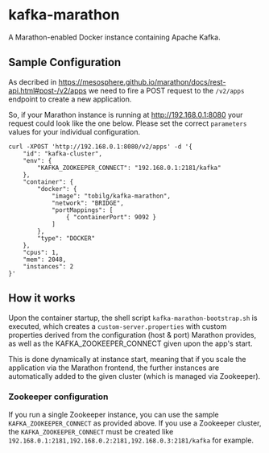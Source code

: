 # kafka-marathon

A Marathon-enabled Docker instance containing Apache Kafka.

## Sample Configuration

As decribed in https://mesosphere.github.io/marathon/docs/rest-api.html#post-/v2/apps we need to fire a POST request to the `/v2/apps` endpoint to create a new application.

So, if your Marathon instance is running at http://192.168.0.1:8080 your request could look like the one below. Please set the correct `parameters` values for your individual configuration.

```
curl -XPOST 'http://192.168.0.1:8080/v2/apps' -d '{
    "id": "kafka-cluster",
    "env": {
        "KAFKA_ZOOKEEPER_CONNECT": "192.168.0.1:2181/kafka"
    },
    "container": {
        "docker": {
            "image": "tobilg/kafka-marathon",
            "network": "BRIDGE",
            "portMappings": [
                { "containerPort": 9092 }
            ]
        },
        "type": "DOCKER"
    },
    "cpus": 1,
    "mem": 2048,
    "instances": 2
}'
```

## How it works

Upon the container startup, the shell script `kafka-marathon-bootstrap.sh` is executed, which creates a `custom-server.properties` with custom properties derived from the configuration (host & port) Marathon provides, as well as the KAFKA_ZOOKEEPER_CONNECT given upon the app's start.

This is done dynamically at instance start, meaning that if you scale the application via the Marathon frontend, the further instances are automatically added to the given cluster (which is managed via Zookeeper).

### Zookeeper configuration

If you run a single Zookeeper instance, you can use the sample `KAFKA_ZOOKEEPER_CONNECT` as provided above. If you use a Zookeeper cluster, the `KAFKA_ZOOKEEPER_CONNECT` must be created like 
`192.168.0.1:2181,192.168.0.2:2181,192.168.0.3:2181/kafka` for example.